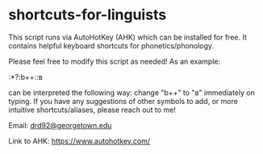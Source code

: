 # shortcuts-for-linguists
This script runs via AutoHotKey (AHK) which can be installed for free. It contains helpful keyboard shortcuts for phonetics/phonology.

Please feel free to modify this script as needed! As an example:

:*?:b++::ʙ

can be interpreted the following way: change "b++" to "ʙ" immediately on typing. If you have any suggestions of other symbols to add, or more intuitive shortcuts/aliases,
please reach out to me!

Email: drd92@georgetown.edu

Link to AHK: https://www.autohotkey.com/
